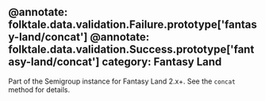 @annotate: folktale.data.validation.Failure.prototype['fantasy-land/concat']
@annotate: folktale.data.validation.Success.prototype['fantasy-land/concat']
category: Fantasy Land
---

Part of the Semigroup instance for Fantasy Land 2.x+. See the `concat` method for details.